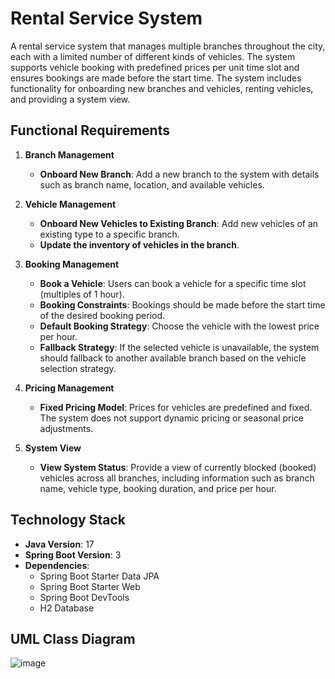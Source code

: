 # Rental Service System

A rental service system that manages multiple branches throughout the city, each with a limited number of different kinds of vehicles. The system supports vehicle booking with predefined prices per unit time slot and ensures bookings are made before the start time. The system includes functionality for onboarding new branches and vehicles, renting vehicles, and providing a system view.

## Functional Requirements

1. **Branch Management**
   - **Onboard New Branch**: Add a new branch to the system with details such as branch name, location, and available vehicles.

2. **Vehicle Management**
   - **Onboard New Vehicles to Existing Branch**: Add new vehicles of an existing type to a specific branch.
   - **Update the inventory of vehicles in the branch**.

3. **Booking Management**
   - **Book a Vehicle**: Users can book a vehicle for a specific time slot (multiples of 1 hour).
   - **Booking Constraints**: Bookings should be made before the start time of the desired booking period.
   - **Default Booking Strategy**: Choose the vehicle with the lowest price per hour.
   - **Fallback Strategy**: If the selected vehicle is unavailable, the system should fallback to another available branch based on the vehicle selection strategy.

4. **Pricing Management**
   - **Fixed Pricing Model**: Prices for vehicles are predefined and fixed. The system does not support dynamic pricing or seasonal price adjustments.

5. **System View**
   - **View System Status**: Provide a view of currently blocked (booked) vehicles across all branches, including information such as branch name, vehicle type, booking duration, and price per hour.

## Technology Stack

- **Java Version**: 17
- **Spring Boot Version**: 3
- **Dependencies**:
  - Spring Boot Starter Data JPA
  - Spring Boot Starter Web
  - Spring Boot DevTools
  - H2 Database
## UML Class Diagram
  ![image](https://github.com/user-attachments/assets/34a89ccb-cdf2-406d-a811-bcd989743f80)